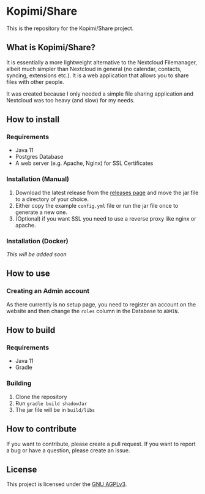 # Kopimi/Share

This is the repository for the Kopimi/Share project.

## What is Kopimi/Share?

It is essentially a more lightweight alternative to the Nextcloud Filemanager, albeit much simpler than Nextcloud in
general (no calendar, contacts, syncing, extensions etc.). It is
a web application that allows you to share files with other people.

It was created because I only needed a simple file sharing application and Nextcloud was too heavy (and slow) for my
needs.

## How to install

### Requirements

- Java 11
- Postgres Database
- A web server (e.g. Apache, Nginx) for SSL Certificates

### Installation (Manual)

1. Download the latest release from the [releases page](https://github.com/PsychotherapistSam/kopimi-share/releases) and
   move the jar file to a directory of your
   choice.
2. Either copy the example `config.yml` file or run the jar file once to generate a new one.
3. (Optional) if you want SSL you need to use a reverse proxy like nginx or apache.

### Installation (Docker)

_This will be added soon_

## How to use

### Creating an Admin account

As there currently is no setup page, you need to register an account on the website and then change the `roles` column
in the Database to `ADMIN`.

## How to build

### Requirements

- Java 11
- Gradle

### Building

1. Clone the repository
2. Run `gradle build shadowJar`
3. The jar file will be in `build/libs`

## How to contribute

If you want to contribute, please create a pull request. If you want to report a bug or have a question, please create
an issue.

## License

This project is licensed under
the [GNU AGPLv3](https://github.com/PsychotherapistSam/kopimi-share/blob/master/LICENSE).